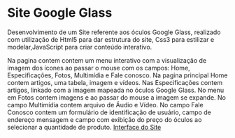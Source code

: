 # Site Google Glass
Desenvolvimento de um Site referente aos óculos Google Glass, realizado com utilização de Html5 para dar estrutura do site, Css3 para estilizar e modelar,JavaScript para criar conteúdo interativo. 

Na pagina contem contem um menu interativo com a visualização de imagem dos ícones ao passar o mouse com os campos: Home, Especificações, Fotos, Multimídia e Fale conosco.
Na pagina principal Home contem artigos, uma tabela, imagem e vídeos.
Nas Especificações contem artigos, linkado com a imagem mapeada no óculos Google Glass. 
No menu em Fotos contem imagens e ao passar do mouse a imagem se expande.
No campo Multimídia contem arquivo de Áudio e Vídeo.
No campo Fale Conosco contem um formulário de identificação de usuário, campo de endereço mensagem e campo com exibição do preço do óculos ao selecionar a quantidade de produto.
[Interface do Site](https://github.com/PaulaSena/site-html5/tree/master/Curso%20de%20HTML5%20Guanabara/html5/projeto-glass-html5/_interface)


